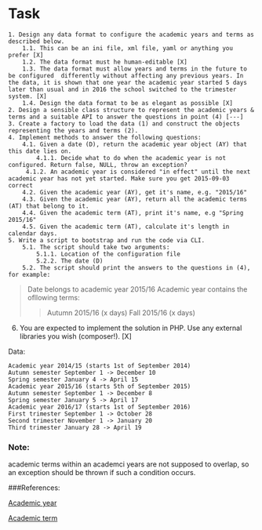 # Task

    1. Design any data format to configure the academic years and terms as described below.
        1.1. This can be an ini file, xml file, yaml or anything you prefer [X]
        1.2. The data format must he human-editable [X]
        1.3. The data format must allow years and terms in the future to be configured  differently without affecting any previous years. In the data, it is shown that one year the academic year started 5 days later than usual and in 2016 the school switched to the trimester system. [X]
        1.4. Design the data format to be as elegant as possible [X] 
    2. Design a sensible class structure to represent the academic years & terms and a suitable API to answer the questions in point (4) [---]
    3. Create a factory to load the data (1) and construct the objects representing the years and terms (2).
    4. Implement methods to answer the following questions:
        4.1. Given a date (D), return the academic year object (AY) that this date lies on.
            4.1.1. Decide what to do when the academic year is not configured. Return false, NULL, throw an exception?
         4.1.2. An academic year is considered "in effect" until the next academic year has not yet started. Make sure you get 2015-09-03 correct 
        4.2. Given the academic year (AY), get it's name, e.g. "2015/16"
        4.3. Given the academic year (AY), return all the academic terms (AT) that belong to it.
        4.4. Given the academic term (AT), print it's name, e.g "Spring 2015/16"
        4.5. Given the academic term (AT), calculate it's length in calendar days.
    5. Write a script to bootstrap and run the code via CLI. 
        5.1. The script should take two arguments:
            5.1.1. Location of the configuration file
            5.2.2. The date (D)
        5.2. The script should print the answers to the questions in (4), for example:
> Date belongs to academic year 2015/16 
> Academic year contains the ofllowing terms:
>> Autumn 2015/16 (x days)
>> Fall 2015/16 (x days) 
6. You are expected to implement the solution in PHP. Use any external libraries you wish (composer!). [X]


Data:
```
Academic year 2014/15 (starts 1st of September 2014)
Autumn semester September 1 -> December 10
Spring semester January 4 -> April 15
Academic year 2015/16 (starts 5th of September 2015)
Autumn semester September 1 -> December 8
Spring semester January 5 -> April 17
Academic year 2016/17 (starts 1st of September 2016)
First trimester September 1 -> October 28
Second trimester November 1 -> January 20
Third trimester January 28 -> April 19
```
### Note: 
academic terms within an academci years are not supposed to overlap, so an exception should be thrown if such a condition occurs.

###References:
 
[Academic year](https://en.wikipedia.org/wiki/Academic_year)

[Academic term](https://en.wikipedia.org/wiki/Academic_term)